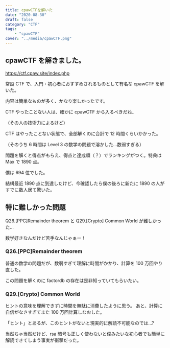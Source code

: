 ```yaml
---
title: cpawCTFを解いた
date: "2020-08-30"
draft: false
category: "CTF"
tags:
    - "cpawCTF"
cover: "../media/cpawCTF.png"
---
```


## cpawCTF を解きました。

https://ctf.cpaw.site/index.php

常設 CTF で、入門・初心者におすすめされるものとして有名な cpawCTF を解いた。

内容は簡単なものが多く、かなり楽しかったです。

CTF やったことない人は、確かに cpawCTF から入るべきだね..

（その人の技術力によるけど）

CTF はやったことない状態で、全部解くのに合計で 12 時間くらいかかった。

（そのうち 6 時間は Level 3 の数学の問題で溶かした...数弱すぎる）

問題を解くと得点がもらえ、得点と達成順（？）でランキングがつく。特典は Max で 1890 点。

僕は 694 位でした。

結構最近 1890 点に到達したけど、今確認したら僕の後ろに新たに 1890 の人がすでに数人居て驚いた。

## 特に難しかった問題

Q26.[PPC]Remainder theorem と Q29.[Crypto] Common World が難しかった...

数学好きなんだけど苦手なんじゃぁー！

### Q26.[PPC]Remainder theorem

普通の数学の問題だが、数弱すぎて理解に時間がかかり、計算を 100 万回やり直した。

この問題を解くのに factordb の存在は是非知っていてもらいたい。

### Q29.[Crypto] Common World

ヒントの意味を理解できずに時間を無駄に消費したように思う。
あと、計算に自信がなさすぎてまた 100 万回計算しなおした。

「ヒント」とあるが、このヒントがないと現実的に解読不可能なのでは...?

当然ちゃ当然だけど、rsa 暗号も正しく使わないと僕みたいな初心者でも簡単に解読できてしまう事実が衝撃だった。
